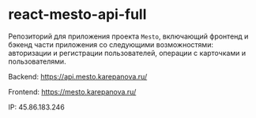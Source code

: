 # react-mesto-api-full
Репозиторий для приложения проекта `Mesto`, включающий фронтенд и бэкенд части приложения со следующими возможностями: авторизации и регистрации пользователей, операции с карточками и пользователями. 
  
Backend: https://api.mesto.karepanova.ru/

Frontend: https://mesto.karepanova.ru/

IP: 45.86.183.246